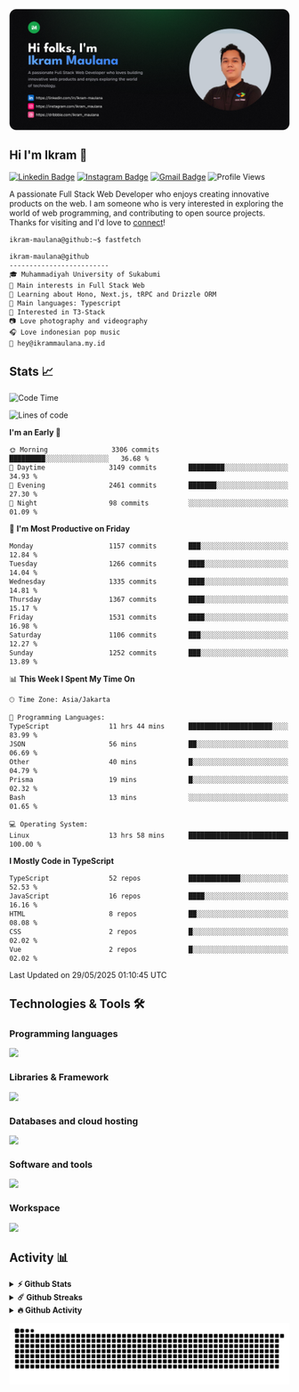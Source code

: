 ![IkramBanner](ikrambanner.png)

## Hi I'm Ikram 👋

[![Linkedin Badge](https://img.shields.io/badge/-ikram--maulana-blue?style=flat&logo=Linkedin&logoColor=white&link=https://links.ikrammaulana.my.id/s/linkedin)](https://links.ikrammaulana.my.id/s/linkedin)
[![Instagram Badge](https://img.shields.io/badge/-@ikram__maulana-purple?style=flat&logo=instagram&logoColor=white&link=https://links.ikrammaulana.my.id/s/instagram)](https://links.ikrammaulana.my.id/s/instagram)
[![Gmail Badge](https://img.shields.io/badge/-ikrammaulana-c14438?style=flat&logo=Gmail&logoColor=white&link=https://links.ikrammaulana.my.id/s/email)](mailto:hey@ikram.is-a.dev)
![Profile Views](https://komarev.com/ghpvc/?username=Ikram-Maulana)

A passionate Full Stack Web Developer who enjoys creating innovative products on the web. I am someone who is very interested in exploring the world of web programming, and contributing to open source projects. Thanks for visiting and I'd love to [connect](https://links.ikrammaulana.my.id/s/linkedin)!

```console
ikram-maulana@github:~$ fastfetch
```

```console
ikram-maulana@github
-------------------------
🎓 Muhammadiyah University of Sukabumi
🔎 Main interests in Full Stack Web
🌱 Learning about Hono, Next.js, tRPC and Drizzle ORM
🌟 Main languages: Typescript
🚩 Interested in T3-Stack
📷 Love photography and videography
🎧 Love indonesian pop music
📧 hey@ikrammaulana.my.id
```

## Stats 📈

<!--START_SECTION:waka-->
![Code Time](http://img.shields.io/badge/Code%20Time-2%2C646%20hrs%2039%20mins-blue)

![Lines of code](https://img.shields.io/badge/From%20Hello%20World%20I%27ve%20Written-13.6%20million%20lines%20of%20code-blue)

**I'm an Early 🐤** 

```text
🌞 Morning                3306 commits        █████████░░░░░░░░░░░░░░░░   36.68 % 
🌆 Daytime                3149 commits        █████████░░░░░░░░░░░░░░░░   34.93 % 
🌃 Evening                2461 commits        ███████░░░░░░░░░░░░░░░░░░   27.30 % 
🌙 Night                  98 commits          ░░░░░░░░░░░░░░░░░░░░░░░░░   01.09 % 
```
📅 **I'm Most Productive on Friday** 

```text
Monday                   1157 commits        ███░░░░░░░░░░░░░░░░░░░░░░   12.84 % 
Tuesday                  1266 commits        ████░░░░░░░░░░░░░░░░░░░░░   14.04 % 
Wednesday                1335 commits        ████░░░░░░░░░░░░░░░░░░░░░   14.81 % 
Thursday                 1367 commits        ████░░░░░░░░░░░░░░░░░░░░░   15.17 % 
Friday                   1531 commits        ████░░░░░░░░░░░░░░░░░░░░░   16.98 % 
Saturday                 1106 commits        ███░░░░░░░░░░░░░░░░░░░░░░   12.27 % 
Sunday                   1252 commits        ███░░░░░░░░░░░░░░░░░░░░░░   13.89 % 
```


📊 **This Week I Spent My Time On** 

```text
🕑︎ Time Zone: Asia/Jakarta

💬 Programming Languages: 
TypeScript               11 hrs 44 mins      █████████████████████░░░░   83.99 % 
JSON                     56 mins             ██░░░░░░░░░░░░░░░░░░░░░░░   06.69 % 
Other                    40 mins             █░░░░░░░░░░░░░░░░░░░░░░░░   04.79 % 
Prisma                   19 mins             █░░░░░░░░░░░░░░░░░░░░░░░░   02.32 % 
Bash                     13 mins             ░░░░░░░░░░░░░░░░░░░░░░░░░   01.65 % 

💻 Operating System: 
Linux                    13 hrs 58 mins      █████████████████████████   100.00 % 
```

**I Mostly Code in TypeScript** 

```text
TypeScript               52 repos            █████████████░░░░░░░░░░░░   52.53 % 
JavaScript               16 repos            ████░░░░░░░░░░░░░░░░░░░░░   16.16 % 
HTML                     8 repos             ██░░░░░░░░░░░░░░░░░░░░░░░   08.08 % 
CSS                      2 repos             █░░░░░░░░░░░░░░░░░░░░░░░░   02.02 % 
Vue                      2 repos             █░░░░░░░░░░░░░░░░░░░░░░░░   02.02 % 
```




 Last Updated on 29/05/2025 01:10:45 UTC
<!--END_SECTION:waka-->

## Technologies & Tools 🛠️

### Programming languages

<a href="https://skillicons.dev">
<img src="https://skillicons.dev/icons?i=html,css,sass,js,ts,php,py" />
</a>

### Libraries & Framework

<a href="https://skillicons.dev">
<img src="https://skillicons.dev/icons?i=react,vue,next,laravel,express,tailwind,bootstrap">
</a>

### Databases and cloud hosting

<a href="https://skillicons.dev">
<img src="https://skillicons.dev/icons?i=sqlite,mysql,postgresql,redis,vercel,cloudflare" />
</a>

### Software and tools

<a href="https://skillicons.dev">
<img src="https://skillicons.dev/icons?i=github,vscode,postman,figma&perline=11" />
</a>

### Workspace

<a href="https://skillicons.dev">
<img src="https://skillicons.dev/icons?i=apple,ubuntu,windows&perline=11" />
</a>

## Activity 📊

<details>
  <summary><b>⚡ Github Stats</b></summary>

  <br />
  <img height="180em" src="https://github-readme-stats-eight-theta.vercel.app/api?username=ikram-maulana&show_icons=true&hide_border=true&&count_private=true&include_all_commits=true" />
  <img height="180em" src="https://github-readme-stats-eight-theta.vercel.app/api/top-langs/?username=ikram-maulana&show_icons=true&hide_border=true&layout=compact&langs_count=8"/>
</details>

<details>
  <summary><b>☄️ Github Streaks</b></summary>

  <br />
  <img height="180em" src="https://github-readme-streak-stats.herokuapp.com/?user=ikram-maulana&hide_border=true" />
</details>

<details>
  <summary><b>🔥 Github Activity</b></summary>

  <br />
  <img height="180em" src="https://github-readme-activity-graph.vercel.app/graph?username=ikram-maulana&theme=github-light" />
</details>

![snake gif](https://github.com/ikram-maulana/ikram-maulana/blob/output/github-snake.svg)
